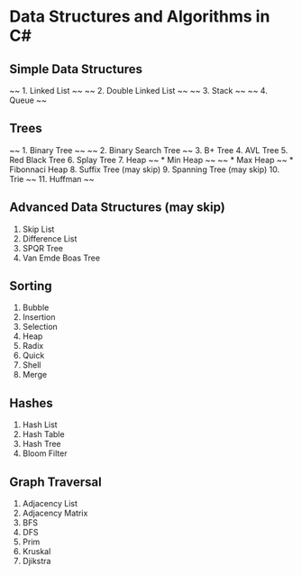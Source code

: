 # Data Structures and Algorithms in C#

## Simple Data Structures
 ~~ 1. Linked List ~~
 ~~ 2. Double Linked List ~~
 ~~  3. Stack ~~
 ~~  4. Queue ~~

## Trees
  ~~ 1. Binary Tree ~~
  ~~ 2. Binary Search Tree ~~
  3. B+ Tree
  4. AVL Tree
  5. Red Black Tree
  6. Splay Tree
  7. Heap
     ~~ * Min Heap ~~
     ~~ * Max Heap ~~
      * Fibonnaci Heap
  8. Suffix Tree (may skip)
  9. Spanning Tree (may skip)
  10. Trie
  ~~ 11. Huffman ~~ 
  
## Advanced Data Structures (may skip)
  1. Skip List
  2. Difference List
  3. SPQR Tree
  4. Van Emde Boas Tree
  
 ## Sorting
  1. Bubble
  2. Insertion
  3. Selection
  4. Heap
  5. Radix
  6. Quick
  7. Shell
  8. Merge
 
 ## Hashes
  1. Hash List
  2. Hash Table
  3. Hash Tree
  4. Bloom Filter
  
 ## Graph Traversal
  1. Adjacency List
  2. Adjacency Matrix
  3. BFS
  4. DFS
  5. Prim
  6. Kruskal
  7. Djikstra
